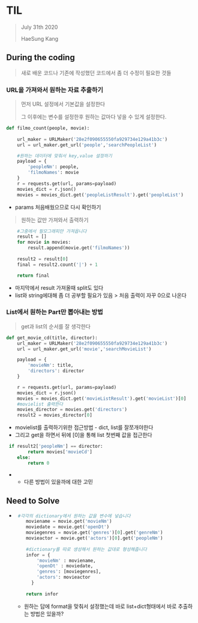 # TIL

> July 31th 2020
>
> HaeSung Kang



## During the coding

> 새로 배운 코드나 기존에 작성했던 코드에서 좀 더 수정이 필요한 것들



### URL을 가져와서 원하는 자료 추출하기

> 먼저 URL 설정에서 기본값을 설정한다 
>
> 그 이후에는 변수를 설정한후 원하는 값마다 넣을 수 있게 설정한다. 

```python
def filmo_count(people, movie):
    
    url_maker = URLMaker('28e2f090655550fa929734e129a41b3c')
    url = url_maker.get_url('people','searchPeopleList')

    #원하는 데이터에 맞춰서 key,value 설정하기
    payload = {
        'peopleNm': people,
        'filmoNames': movie
    }
    r = requests.get(url, params=payload)
    movies_dict = r.json()
    movies = movies_dict.get('peopleListResult').get('peopleList')
```

- params 처음배웠으므로 다시 확인하기

>원하는 값만 가져와서 출력하기 

```python
    #그중에서 필모그래피만 가져옵니다
    result = []
    for movie in movies:
        result.append(movie.get('filmoNames'))
   
    result2 = result[0]
    final = result2.count('|') + 1

    return final
```

- 마지막에서 result 가져올때  split도 있다
- list와 string에대해 좀 더 공부할 필요가 있음 > 처음 출력이 자꾸 0으로 나온다



### List에서 원하는 Part만 뽑아내는 방법

>get과 list의 순서를 잘 생각한다

```python
def get_movie_cd(title, director):
    url_maker = URLMaker('28e2f090655550fa929734e129a41b3c')
    url = url_maker.get_url('movie','searchMovieList')

    payload = {
        'movieNm': title,
        'directors': director
    }

    r = requests.get(url, params=payload)
    movies_dict = r.json()
    movies = movies_dict.get('movieListResult').get('movieList')[0]
    #movielist 출력한다
    movies_director = movies.get('directors')
    result2 = movies_director[0]
```

-  movielist를 출력하기위한 접근방법 - dict, list를 잘쪼개야한다
- 그리고 get을 하면서 뒤에 [0]을 통해 list 첫번째 값을 접근한다

```python
 if result2['peopleNm'] == director:
        return movies['movieCd']
    else:
        return 0
```

- - 다른 방법이 있을까에 대한 고민




## Need to Solve

- ```python
   #각각의 dictionary에서 원하는 값을 변수에 넣습니다
      moviename = movie.get('movieNm')
      moviedate = movie.get('openDt')
      moviegenres = movie.get('genres')[0].get('genreNm')
      movieactor = movie.get('actors')[0].get('peopleNm')
      
      #dictionary를 따로 생성해서 원하는 값대로 형성해줍니다
      infor = {
          'movieNm' : moviename, 
          'openDt' : moviedate, 
          'genres': [moviegenres],
          'actors': movieactor
        }
      
      return infor
  ```

  - 원하는 답에 format을 맞춰서 설정했는데 바로 list+dict형태에서 바로 추출하는 방법은 있을까?


